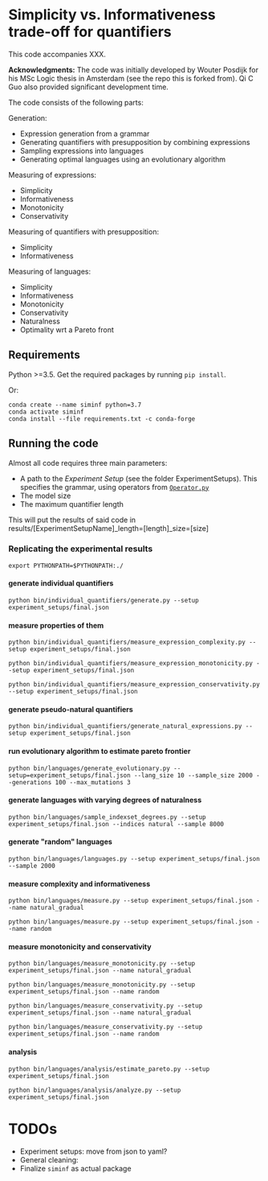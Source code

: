 
# Simplicity vs. Informativeness trade-off for quantifiers

This code accompanies XXX.  

**Acknowledgments:** The code was initially developed by Wouter Posdijk for his MSc Logic thesis in Amsterdam (see the repo this is forked from).  Qi C Guo also provided significant development time.

The code consists of the following parts:

Generation:

- Expression generation from a grammar
- Generating quantifiers with presupposition by combining expressions
- Sampling expressions into languages
- Generating optimal languages using an evolutionary algorithm

Measuring of expressions:

- Simplicity
- Informativeness
- Monotonicity
- Conservativity

Measuring of quantifiers with presupposition:

- Simplicity
- Informativeness

Measuring of languages:

- Simplicity
- Informativeness
- Monotonicity
- Conservativity
- Naturalness
- Optimality wrt a Pareto front


## Requirements

Python >=3.5. Get the required packages by running `pip install`.

Or: 
```
conda create --name siminf python=3.7
conda activate siminf
conda install --file requirements.txt -c conda-forge
```


## Running the code

Almost all code requires three main parameters:

- A path to the _Experiment Setup_ (see the folder ExperimentSetups). This specifies the grammar, using operators from [`Operator.py`](Code/Operator.py)
- The model size
- The maximum quantifier length

This will put the results of said code in results/[ExperimentSetupName]\_length=[length]\_size=[size]

### Replicating the experimental results

`export PYTHONPATH=$PYTHONPATH:./`


#### generate individual quantifiers

`python bin/individual_quantifiers/generate.py --setup experiment_setups/final.json`


#### measure properties of them

`python bin/individual_quantifiers/measure_expression_complexity.py --setup experiment_setups/final.json`

`python bin/individual_quantifiers/measure_expression_monotonicity.py --setup experiment_setups/final.json`

`python bin/individual_quantifiers/measure_expression_conservativity.py --setup experiment_setups/final.json`


#### generate pseudo-natural quantifiers

`python bin/individual_quantifiers/generate_natural_expressions.py --setup experiment_setups/final.json`


#### run evolutionary algorithm to estimate pareto frontier

`python bin/languages/generate_evolutionary.py --setup=experiment_setups/final.json --lang_size 10 --sample_size 2000 --generations 100 --max_mutations 3`


#### generate languages with varying degrees of naturalness

`python bin/languages/sample_indexset_degrees.py --setup experiment_setups/final.json --indices natural --sample 8000`

#### generate "random" languages
`python bin/languages/languages.py --setup experiment_setups/final.json --sample 2000`


#### measure complexity and informativeness

`python bin/languages/measure.py --setup experiment_setups/final.json --name natural_gradual`

`python bin/languages/measure.py --setup experiment_setups/final.json --name random`

#### measure monotonicity and conservativity

`python bin/languages/measure_monotonicity.py --setup experiment_setups/final.json --name natural_gradual`

`python bin/languages/measure_monotonicity.py --setup experiment_setups/final.json --name random`

`python bin/languages/measure_conservativity.py --setup experiment_setups/final.json --name natural_gradual`

`python bin/languages/measure_conservativity.py --setup experiment_setups/final.json --name random`


#### analysis

`python bin/languages/analysis/estimate_pareto.py --setup experiment_setups/final.json`

`python bin/languages/analysis/analyze.py --setup experiment_setups/final.json`


# TODOs

* Experiment setups: move from json to yaml?
* General cleaning:
* Finalize `siminf` as actual package
